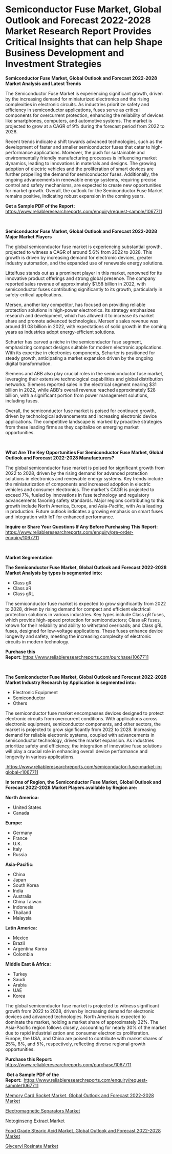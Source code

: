 <p><h1>Semiconductor Fuse Market, Global Outlook and Forecast 2022-2028 Market Research Report Provides Critical Insights that can help Shape Business Development and Investment Strategies</h1></p><p><strong>Semiconductor Fuse Market, Global Outlook and Forecast 2022-2028 Market Analysis and Latest Trends</strong></p>
<p><p>The Semiconductor Fuse Market is experiencing significant growth, driven by the increasing demand for miniaturized electronics and the rising complexities in electronic circuits. As industries prioritize safety and efficiency in semiconductor applications, fuses serve as critical components for overcurrent protection, enhancing the reliability of devices like smartphones, computers, and automotive systems. The market is projected to grow at a CAGR of 9% during the forecast period from 2022 to 2028.</p><p>Recent trends indicate a shift towards advanced technologies, such as the development of faster and smaller semiconductor fuses that cater to high-performance applications. Moreover, the push for sustainable and environmentally friendly manufacturing processes is influencing market dynamics, leading to innovations in materials and designs. The growing adoption of electric vehicles and the proliferation of smart devices are further propelling the demand for semiconductor fuses. Additionally, the ongoing advancements in renewable energy systems, requiring precise control and safety mechanisms, are expected to create new opportunities for market growth. Overall, the outlook for the Semiconductor Fuse Market remains positive, indicating robust expansion in the coming years.</p></p>
<p><strong>Get a Sample PDF of the Report:&nbsp;</strong> <a href="https://www.reliableresearchreports.com/enquiry/request-sample/1067711">https://www.reliableresearchreports.com/enquiry/request-sample/1067711</a></p>
<p>&nbsp;</p>
<p><strong>Semiconductor Fuse Market, Global Outlook and Forecast 2022-2028 Major Market Players</strong></p>
<p><p>The global semiconductor fuse market is experiencing substantial growth, projected to witness a CAGR of around 5.6% from 2022 to 2028. This growth is driven by increasing demand for electronic devices, greater industry automation, and the expanded use of renewable energy solutions.</p><p>Littelfuse stands out as a prominent player in this market, renowned for its innovative product offerings and strong global presence. The company reported sales revenue of approximately $1.58 billion in 2022, with semiconductor fuses contributing significantly to its growth, particularly in safety-critical applications.</p><p>Mersen, another key competitor, has focused on providing reliable protection solutions in high-power electronics. Its strategy emphasizes research and development, which has allowed it to increase its market share and promote advanced technologies. Mersen's sales revenue was around $1.08 billion in 2022, with expectations of solid growth in the coming years as industries adopt energy-efficient solutions.</p><p>Schurter has carved a niche in the semiconductor fuse segment, emphasizing compact designs suitable for modern electronic applications. With its expertise in electronics components, Schurter is positioned for steady growth, anticipating a market expansion driven by the ongoing digital transformation.</p><p>Siemens and ABB also play crucial roles in the semiconductor fuse market, leveraging their extensive technological capabilities and global distribution networks. Siemens reported sales in the electrical segment nearing $31 billion in 2022, while ABB's overall revenue reached approximately $28 billion, with a significant portion from power management solutions, including fuses.</p><p>Overall, the semiconductor fuse market is poised for continued growth, driven by technological advancements and increasing electronic device applications. The competitive landscape is marked by proactive strategies from these leading firms as they capitalize on emerging market opportunities.</p></p>
<p>&nbsp;</p>
<p><strong>What Are The Key Opportunities For Semiconductor Fuse Market, Global Outlook and Forecast 2022-2028 Manufacturers?</strong></p>
<p><p>The global semiconductor fuse market is poised for significant growth from 2022 to 2028, driven by the rising demand for advanced protection solutions in electronics and renewable energy systems. Key trends include the miniaturization of components and increased adoption in electric vehicles and consumer electronics. The market's CAGR is projected to exceed 7%, fueled by innovations in fuse technology and regulatory advancements favoring safety standards. Major regions contributing to this growth include North America, Europe, and Asia-Pacific, with Asia leading in production. Future outlook indicates a growing emphasis on smart fuses and integration with IoT for enhanced performance.</p></p>
<p><strong>Inquire or Share Your Questions If Any Before Purchasing This Report:</strong> <a href="https://www.reliableresearchreports.com/enquiry/pre-order-enquiry/1067711">https://www.reliableresearchreports.com/enquiry/pre-order-enquiry/1067711</a></p>
<p>&nbsp;</p>
<p><strong>Market Segmentation</strong></p>
<p><strong>The Semiconductor Fuse Market, Global Outlook and Forecast 2022-2028 Market Analysis by types is segmented into:</strong></p>
<p><ul><li>Class gR</li><li>Class aR</li><li>Class gRL</li></ul></p>
<p><p>The semiconductor fuse market is expected to grow significantly from 2022 to 2028, driven by rising demand for compact and efficient electrical protection solutions in various industries. Key types include Class gR fuses, which provide high-speed protection for semiconductors; Class aR fuses, known for their reliability and ability to withstand overloads; and Class gRL fuses, designed for low-voltage applications. These fuses enhance device longevity and safety, meeting the increasing complexity of electronic circuits in modern technology.</p></p>
<p><strong>Purchase this Report:&nbsp;</strong><a href="https://www.reliableresearchreports.com/purchase/1067711">https://www.reliableresearchreports.com/purchase/1067711</a></p>
<p>&nbsp;</p>
<p><strong>The Semiconductor Fuse Market, Global Outlook and Forecast 2022-2028 Market Industry Research by Application is segmented into:</strong></p>
<p><ul><li>Electronic Equipment</li><li>Semiconductor</li><li>Others</li></ul></p>
<p><p>The semiconductor fuse market encompasses devices designed to protect electronic circuits from overcurrent conditions. With applications across electronic equipment, semiconductor components, and other sectors, the market is projected to grow significantly from 2022 to 2028. Increasing demand for reliable electronic systems, coupled with advancements in semiconductor technology, drives the market expansion. As industries prioritize safety and efficiency, the integration of innovative fuse solutions will play a crucial role in enhancing overall device performance and longevity in various applications.</p></p>
<p><a href="https://www.reliableresearchreports.com/semiconductor-fuse-market-in-global-r1067711">&nbsp;https://www.reliableresearchreports.com/semiconductor-fuse-market-in-global-r1067711</a></p>
<p><strong>In terms of Region, the Semiconductor Fuse Market, Global Outlook and Forecast 2022-2028 Market Players available by Region are:</strong></p>
<p>
    <p> <strong> North America: </strong>
        <ul>
            <li>United States</li>
            <li>Canada</li>
        </ul>
        </p> 
    <p> <strong> Europe: </strong>
        <ul>
            <li>Germany</li>
            <li>France</li>
            <li>U.K.</li>
            <li>Italy</li>
            <li>Russia</li>
        </ul>
        </p> 
    <p> <strong> Asia-Pacific: </strong>
        <ul>
            <li>China</li>
            <li>Japan</li>
            <li>South Korea</li>
            <li>India</li>
            <li>Australia</li>
            <li>China Taiwan</li>
            <li>Indonesia</li>
            <li>Thailand</li>
            <li>Malaysia</li>
        </ul>
        </p> 
    <p> <strong> Latin America: </strong>
        <ul>
            <li>Mexico</li>
            <li>Brazil</li>
            <li>Argentina Korea</li>
            <li>Colombia</li>
        </ul>
        </p> 
    <p> <strong> Middle East & Africa: </strong>
        <ul>
            <li>Turkey</li>
            <li>Saudi</li>
            <li>Arabia</li>
            <li>UAE</li>
            <li>Korea</li>
        </ul>
    </p>
    </p>
<p><p>The global semiconductor fuse market is projected to witness significant growth from 2022 to 2028, driven by increasing demand for electronic devices and advanced technologies. North America is expected to dominate the market, holding a market share of approximately 32%. The Asia-Pacific region follows closely, accounting for nearly 30% of the market due to rapid industrialization and consumer electronics proliferation. Europe, the USA, and China are poised to contribute with market shares of 25%, 8%, and 5%, respectively, reflecting diverse regional growth opportunities.</p></p>
<p><strong>Purchase this Report: </strong><a href="https://www.reliableresearchreports.com/purchase/1067711">https://www.reliableresearchreports.com/purchase/1067711</a></p>
<p>&nbsp;<strong>Get a Sample PDF of the Report:&nbsp;&nbsp;</strong><a href="https://www.reliableresearchreports.com/enquiry/request-sample/1067711">https://www.reliableresearchreports.com/enquiry/request-sample/1067711</a></p>
<p><strong></strong></p>
<p><p><a href="https://github.com/AshikRahman665/Market-Research-Report-List-1/blob/main/memory-card-socket-market-global-outlook-and-forecast-2022-2028-market.md">Memory Card Socket Market, Global Outlook and Forecast 2022-2028 Market</a></p><p><a href="https://medium.com/@caseyee25/unlocking-growth-potential-market-strategic-analysis-of-electromagnetic-separators-market-6bfce45f248c">Electromagnetic Separators Market</a></p><p><a href="https://www.linkedin.com/pulse/notoginseng-extract-market-global-regional-analysis-focus-bai0e?trackingId=FCg7RcOJQ8u%2BxVSN6CmsNw%3D%3D">Notoginseng Extract Market</a></p><p><a href="https://github.com/AfsanaMia652/Market-Research-Report-List-1/blob/main/food-grade-stearic-acid-market-global-outlook-and-forecast-2022-2028-market.md">Food Grade Stearic Acid Market, Global Outlook and Forecast 2022-2028 Market</a></p><p><a href="https://issuu.com/reportprime-2/docs/glyceryl-rosinate-market-size-2030._d4d50ef425fd5d">Glyceryl Rosinate Market</a></p></p>